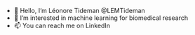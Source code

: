 - 👋 Hello, I’m Léonore Tideman @LEMTideman
- 👀 I’m interested in machine learning for biomedical research
- 📫 You can reach me on LinkedIn

<!---
LEMTideman/LEMTideman is a ✨ special ✨ repository because its `README.md` (this file) appears on your GitHub profile.
You can click the Preview link to take a look at your changes.
--->
